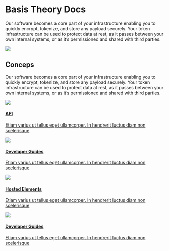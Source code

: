 <div id="#home" class="home">
  <div>
    <h1>Basis Theory Docs</h1>
  </div>
  <div>
    <p class="sub-text">
      Our software becomes a core part of your infrastructure enabling you to quickly encrypt, tokenize, and store any payload securely. Your token infrastructure can be used to protect data at rest, as it passes between your own internal systems, or as it’s permissioned and shared with third parties.
    </p>
    <img src="./images/landing_intro.svg"/>
  </div>
  <div>
    <h2>Conceps</h2>
    <p class="sub-text-small">
      Our software becomes a core part of your infrastructure enabling you to quickly encrypt, tokenize, and store any payload securely. Your token infrastructure can be used to protect data at rest, as it passes between your own internal systems, or as it’s permissioned and shared with third parties.  
    </p>
  </div>
  <div class="card-box">
    <a href="/api-reference">
      <div class="card">
        <img src="./images/card/api-reference-header-link.svg">
        <div class="container">
          <h4>API</h4>
          <p>Etiam varius ut tellus eget ullamcorper. In hendrerit luctus diam non scelerisque</p>
        </div>
      </div>
    </a>
    <a href="/guides">
      <div class="card">
        <img src="./images/card/dev-guides-header-link.svg">
        <div class="container">
            <h4>Developer Guides</h4>
            <p>Etiam varius ut tellus eget ullamcorper. In hendrerit luctus diam non scelerisque</p>
        </div>
      </div>
    </a>
      <a href="/elements">
      <div class="card">
        <img src="./images/card/hosted-elements-header-link.svg">
        <div class="container">
            <h4>Hosted Elements</h4>
            <p>Etiam varius ut tellus eget ullamcorper. In hendrerit luctus diam non scelerisque</p>
        </div>
      </div>
    </a>
    <a href="/guides">
      <div class="card">
          <img src="./images/card/dev-guides-header-link-2.svg">
          <div class="container">
              <h4>Developer Guides</h4>
              <p>Etiam varius ut tellus eget ullamcorper. In hendrerit luctus diam non scelerisque</p>
          </div>
      </div>
    </a>
  </div>
</div>
